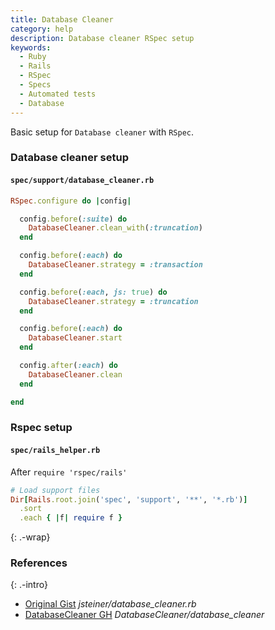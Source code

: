 ```yaml
---
title: Database Cleaner
category: help
description: Database cleaner RSpec setup
keywords:
  - Ruby
  - Rails
  - RSpec
  - Specs
  - Automated tests
  - Database
---
```


Basic setup for `Database cleaner` with `RSpec`.

### Database cleaner setup

#### `spec/support/database_cleaner.rb`

```ruby
RSpec.configure do |config|

  config.before(:suite) do
    DatabaseCleaner.clean_with(:truncation)
  end

  config.before(:each) do
    DatabaseCleaner.strategy = :transaction
  end

  config.before(:each, js: true) do
    DatabaseCleaner.strategy = :truncation
  end

  config.before(:each) do
    DatabaseCleaner.start
  end

  config.after(:each) do
    DatabaseCleaner.clean
  end

end
```

### Rspec setup

#### `spec/rails_helper.rb`

After `require 'rspec/rails'`

```ruby
# Load support files
Dir[Rails.root.join('spec', 'support', '**', '*.rb')]
  .sort
  .each { |f| require f }
```
{: .-wrap}

### References
{: .-intro}

- [Original Gist](https://gist.github.com/jsteiner/8362013) _jsteiner/database_cleaner.rb_
- [DatabaseCleaner GH](https://github.com/DatabaseCleaner/database_cleaner#rspec-example) _DatabaseCleaner/database_cleaner_
